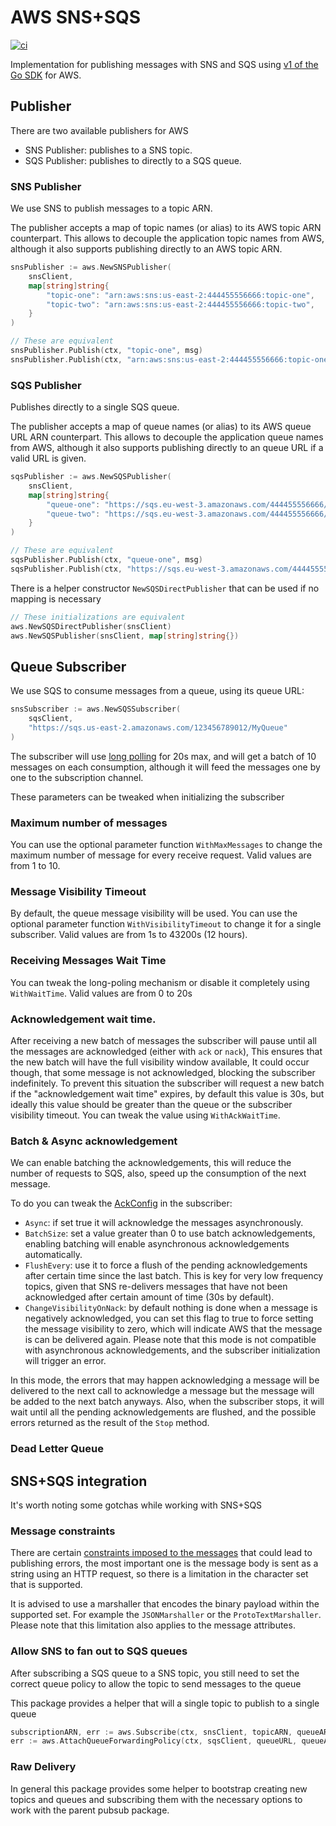 # AWS SNS+SQS

[![ci][ci-badge]][ci-url]

Implementation for publishing messages with SNS and SQS using [v1 of the Go SDK](https://github.com/aws/aws-sdk-go) for
AWS.

## Publisher

There are two available publishers for AWS

* SNS Publisher: publishes to a SNS topic.
* SQS Publisher: publishes to directly to a SQS queue.

### SNS Publisher

We use SNS to publish messages to a topic ARN.

The publisher accepts a map of topic names (or alias) to its AWS topic ARN counterpart. This allows to decouple the
application topic names from AWS, although it also supports publishing directly to an AWS topic ARN.

```go
snsPublisher := aws.NewSNSPublisher(
    snsClient,
    map[string]string{
        "topic-one": "arn:aws:sns:us-east-2:444455556666:topic-one",
        "topic-two": "arn:aws:sns:us-east-2:444455556666:topic-two",
    }
)

// These are equivalent
snsPublisher.Publish(ctx, "topic-one", msg)
snsPublisher.Publish(ctx, "arn:aws:sns:us-east-2:444455556666:topic-one", msg)
```

### SQS Publisher

Publishes directly to a single SQS queue.

The publisher accepts a map of queue names (or alias) to its AWS queue URL ARN counterpart. This allows to decouple the
application queue names from AWS, although it also supports publishing directly to an queue URL if a valid URL is given.

```go
sqsPublisher := aws.NewSQSPublisher(
    snsClient,
    map[string]string{
        "queue-one": "https://sqs.eu-west-3.amazonaws.com/444455556666/queue-one",
        "queue-two": "https://sqs.eu-west-3.amazonaws.com/444455556666/queue-two",
    }
)

// These are equivalent
sqsPublisher.Publish(ctx, "queue-one", msg)
sqsPublisher.Publish(ctx, "https://sqs.eu-west-3.amazonaws.com/444455556666/queue-one", msg)
```

There is a helper constructor `NewSQSDirectPublisher` that can be used if no mapping is necessary

```go
// These initializations are equivalent
aws.NewSQSDirectPublisher(snsClient)
aws.NewSQSPublisher(snsClient, map[string]string{})
```

## Queue Subscriber

We use SQS to consume messages from a queue, using its queue URL:

```go
snsSubscriber := aws.NewSQSSubscriber(
    sqsClient,
    "https://sqs.us-east-2.amazonaws.com/123456789012/MyQueue"
)
```
The subscriber will use [long polling](https://docs.aws.amazon.com/AWSSimpleQueueService/latest/SQSDeveloperGuide/sqs-short-and-long-polling.html)
for 20s max, and will get a batch of 10 messages on each consumption,
although it will feed the messages one by one to the subscription channel.

These parameters can be tweaked when initializing the subscriber

### Maximum number of messages
You can use the optional parameter function `WithMaxMessages` to change the maximum number of message for every
receive request. Valid values are from 1 to 10.

### Message Visibility Timeout
By default, the queue message visibility will be used. You can use the optional parameter function
 `WithVisibilityTimeout` to change it for a single subscriber. Valid values are from 1s to 43200s (12 hours).

### Receiving Messages Wait Time
You can tweak the long-poling mechanism or disable it completely using `WithWaitTime`. Valid values are from 0 to 20s

### Acknowledgement wait time.
After receiving a new batch of messages the subscriber will pause until all the messages are acknowledged (either with `ack` or `nack`),
This ensures that the new batch will have the full visibility window available, It could occur though, that some message
is not acknowledged, blocking the subscriber indefinitely. To prevent this situation the subscriber will request a new batch
if the "acknowledgement wait time" expires, by default this value is 30s, but ideally this value should be greater than the queue or the
subscriber visibility timeout. You can tweak the value using `WithAckWaitTime`.

### Batch & Async acknowledgement
We can enable batching the acknowledgements, this will reduce the number of requests to SQS, also,
speed up the consumption of the next message.   

To do you can tweak the [AckConfig](subscriber.go#L43) in the subscriber:
* `Async`: if set true it will acknowledge the messages asynchronously.   
* `BatchSize`: set a value greater than 0 to use batch acknowledgements, enabling batching will enable asynchronous
 acknowledgements automatically.   
* `FlushEvery`: use it to force a flush of the pending acknowledgements after certain time since the last
batch. This is key for very low frequency topics, given that SNS re-delivers messages that have not been acknowledged
after certain amount of time (30s by default).
* `ChangeVisibilityOnNack`: by default nothing is done when a message is negatively acknowledged, you can set this flag to 
true to force setting the message visibility to zero, which will indicate AWS that the message is can be delivered again.
Please note that this mode is not compatible with asynchronous acknowledgements, and the subscriber initialization will trigger an error.

In this mode, the errors that may happen acknowledging a message will be delivered to the next call 
to acknowledge a message but the message will be added to the next batch anyways. Also, when the 
subscriber stops, it will wait until all the pending acknowledgements are flushed, and the possible 
errors returned as the result of the `Stop` method.

### Dead Letter Queue


## SNS+SQS integration
It's worth noting some gotchas while working with SNS+SQS

### Message constraints
There are certain [constraints imposed to the messages](https://docs.aws.amazon.com/sdk-for-go/api/service/sns/#PublishInput)
that could lead to publishing errors, the most important one is the message body is sent as a
string using an HTTP request, so there is a limitation in the character set that is supported.

It is advised to use a marshaller that encodes the binary payload within the supported set. 
For example the `JSONMarshaller` or the `ProtoTextMarshaller`. Please note that this limitation
 also applies to the message attributes.  

### Allow SNS to fan out to SQS queues
After subscribing a SQS queue to a SNS topic, you still need to set the correct queue policy to allow
the topic to send messages to the queue

This package provides a helper that will a single topic to publish to a single queue
```go
subscriptionARN, err := aws.Subscribe(ctx, snsClient, topicARN, queueARN)
err := aws.AttachQueueForwardingPolicy(ctx, sqsClient, queueURL, queueARN, topicARN)
```

### Raw Delivery

In general this package provides some helper to bootstrap creating new topics and queues and subscribing
 them with the necessary options to work with the parent pubsub package.   

[ci-badge]: https://github.com/hmoragrega/pubsub/workflows/CI/badge.svg
[ci-url]:   https://github.com/hmoragrega/pubsub/actions?query=workflow%3ACI
